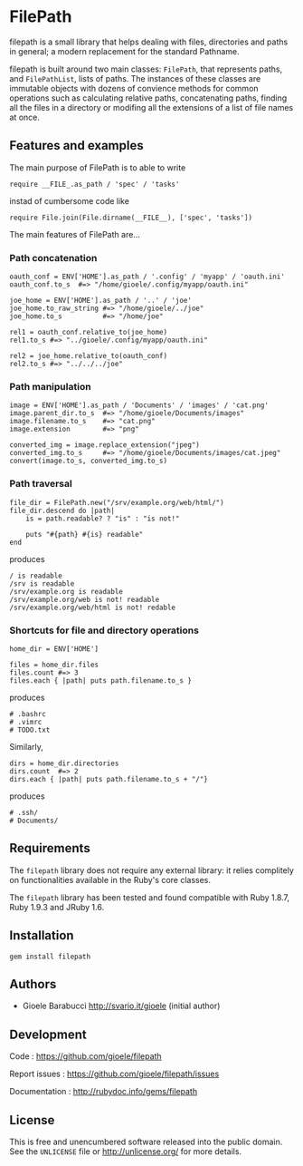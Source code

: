 FilePath
========

filepath is a small library that helps dealing with files, directories and
paths in general; a modern replacement for the standard Pathname.

filepath is built around two main classes: `FilePath`, that represents paths,
and `FilePathList`, lists of paths. The instances of these classes are
immutable objects with dozens of convience methods for common operations such
as calculating relative paths, concatenating paths, finding all the files in
a directory or modifing all the extensions of a list of file names at once.


Features and examples
---------------------

The main purpose of FilePath is to able to write

    require __FILE_.as_path / 'spec' / 'tasks'

instad of cumbersome code like

    require File.join(File.dirname(__FILE__), ['spec', 'tasks'])

The main features of FilePath are…

### Path concatenation

    oauth_conf = ENV['HOME'].as_path / '.config' / 'myapp' / 'oauth.ini'
    oauth_conf.to_s  #=> "/home/gioele/.config/myapp/oauth.ini"

    joe_home = ENV['HOME'].as_path / '..' / 'joe'
    joe_home.to_raw_string #=> "/home/gioele/../joe"
    joe_home.to_s          #=> "/home/joe"

    rel1 = oauth_conf.relative_to(joe_home)
    rel1.to_s #=> "../gioele/.config/myapp/oauth.ini"

    rel2 = joe_home.relative_to(oauth_conf)
    rel2.to_s #=> "../../../joe"

### Path manipulation

    image = ENV['HOME'].as_path / 'Documents' / 'images' / 'cat.png'
    image.parent_dir.to_s  #=> "/home/gioele/Documents/images"
    image.filename.to_s    #=> "cat.png"
    image.extension        #=> "png"

    converted_img = image.replace_extension("jpeg")
    converted_img.to_s     #=> "/home/gioele/Documents/images/cat.jpeg"
    convert(image.to_s, converted_img.to_s)

### Path traversal

    file_dir = FilePath.new("/srv/example.org/web/html/")
    file_dir.descend do |path|
        is = path.readable? ? "is" : "is not!"

        puts "#{path} #{is} readable"
    end

produces

    / is readable
    /srv is readable
    /srv/example.org is readable
    /srv/example.org/web is not! readable
    /srv/example.org/web/html is not! redable


### Shortcuts for file and directory operations

    home_dir = ENV['HOME']

    files = home_dir.files
    files.count #=> 3
    files.each { |path| puts path.filename.to_s }

produces

    # .bashrc
    # .vimrc
    # TODO.txt

Similarly,

    dirs = home_dir.directories
    dirs.count  #=> 2
    dirs.each { |path| puts path.filename.to_s + "/"}

produces

    # .ssh/
    # Documents/


Requirements
------------

The `filepath` library does not require any external library: it relies
complitely on functionalities available in the Ruby's core classes.

The `filepath` library has been tested and found compatible with Ruby 1.8.7,
Ruby 1.9.3 and JRuby 1.6.


Installation
------------

    gem install filepath


Authors
-------

* Gioele Barabucci <http://svario.it/gioele> (initial author)


Development
-----------

Code
: <https://github.com/gioele/filepath>

Report issues
: <https://github.com/gioele/filepath/issues>

Documentation
: <http://rubydoc.info/gems/filepath>


License
-------

This is free and unencumbered software released into the public domain.
See the `UNLICENSE` file or <http://unlicense.org/> for more details.

